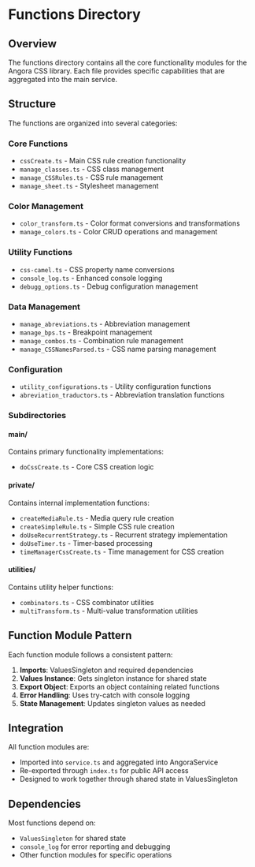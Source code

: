 # Functions Directory

## Overview

The functions directory contains all the core functionality modules for the Angora CSS library. Each file provides specific capabilities that are aggregated into the main service.

## Structure

The functions are organized into several categories:

### Core Functions
- `cssCreate.ts` - Main CSS rule creation functionality
- `manage_classes.ts` - CSS class management
- `manage_CSSRules.ts` - CSS rule management
- `manage_sheet.ts` - Stylesheet management

### Color Management
- `color_transform.ts` - Color format conversions and transformations
- `manage_colors.ts` - Color CRUD operations and management

### Utility Functions
- `css-camel.ts` - CSS property name conversions
- `console_log.ts` - Enhanced console logging
- `debugg_options.ts` - Debug configuration management

### Data Management
- `manage_abreviations.ts` - Abbreviation management
- `manage_bps.ts` - Breakpoint management
- `manage_combos.ts` - Combination rule management
- `manage_CSSNamesParsed.ts` - CSS name parsing management

### Configuration
- `utility_configurations.ts` - Utility configuration functions
- `abreviation_traductors.ts` - Abbreviation translation functions

### Subdirectories

#### main/
Contains primary functionality implementations:
- `doCssCreate.ts` - Core CSS creation logic

#### private/
Contains internal implementation functions:
- `createMediaRule.ts` - Media query rule creation
- `createSimpleRule.ts` - Simple CSS rule creation
- `doUseRecurrentStrategy.ts` - Recurrent strategy implementation
- `doUseTimer.ts` - Timer-based processing
- `timeManagerCssCreate.ts` - Time management for CSS creation

#### utilities/
Contains utility helper functions:
- `combinators.ts` - CSS combinator utilities
- `multiTransform.ts` - Multi-value transformation utilities

## Function Module Pattern

Each function module follows a consistent pattern:

1. **Imports**: ValuesSingleton and required dependencies
2. **Values Instance**: Gets singleton instance for shared state
3. **Export Object**: Exports an object containing related functions
4. **Error Handling**: Uses try-catch with console logging
5. **State Management**: Updates singleton values as needed

## Integration

All function modules are:
- Imported into `service.ts` and aggregated into AngoraService
- Re-exported through `index.ts` for public API access
- Designed to work together through shared state in ValuesSingleton

## Dependencies

Most functions depend on:
- `ValuesSingleton` for shared state
- `console_log` for error reporting and debugging
- Other function modules for specific operations
